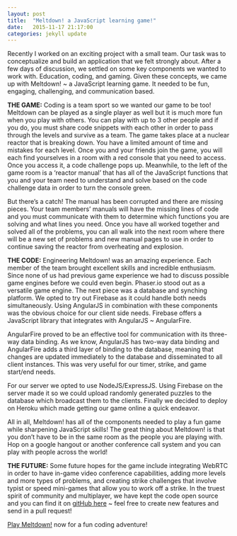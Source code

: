 ```yaml
---
layout: post
title:  "Meltdown! a JavaScript learning game!"
date:   2015-11-17 21:17:00
categories: jekyll update
---
```


Recently I worked on an exciting project with a small team. Our task was to conceptualize and build an application that we felt strongly about. After a few days of discussion, we settled on some key components we wanted to work with. Education, coding, and gaming. Given these concepts, we came up with Meltdown! ~ a JavaScript learning game. It needed to be fun, engaging, challenging, and communication based. 

**THE GAME:**
Coding is a team sport so we wanted our game to be too! Meltdown can be played as a single player as well but it is much more fun when you play with others. You can play with up to 3 other people and if you do, you must share code snippets with each other in order to pass through the levels and survive as a team. The game takes place at a nuclear reactor that is breaking down. You have a limited amount of time and mistakes for each level. Once you and your friends join the game, you will each find yourselves in a room with a red console that you need to access. Once you access it, a code challenge pops up. Meanwhile, to the left of the game room is a ‘reactor manual’ that has all of the JavaScript functions that you and your team need to understand and solve based on the code challenge data in order to turn the console green. 

But there’s a catch! The manual has been corrupted and there are missing pieces. Your team members’ manuals will have the missing lines of code and you must communicate with them to determine which functions you are solving and what lines you need. Once you have all worked together and solved all of the problems, you can all walk into the next room where there will be a new set of problems and new manual pages to use in order to continue saving the reactor from overheating and explosion. 

**THE CODE:** 
Engineering Meltdown! was an amazing experience. Each member of the team brought excellent skills and incredible enthusiasm. Since none of us had previous game experience we had to discuss possible game engines before we could even begin. Phaser.io stood out as a versatile game engine. The next piece was a database and synching platform. We opted to try out Firebase as it could handle both needs simultaneously. Using AngularJS in combination with these components was the obvious choice for our client side needs. Firebase offers a JavaScript library that integrates with AngularJS ~ AngularFire. 

AngularFire proved to be an effective tool for communication with its three-way data binding. As we know, AngularJS has two-way data binding and AngularFire adds a third layer of binding to the database, meaning that changes are updated immediately to the database and disseminated to all client instances. This was very useful for our timer, strike, and game start/end needs. 

For our server we opted to use NodeJS/ExpressJS. Using Firebase on the server made it so we could upload randomly generated puzzles to the database which broadcast them to the clients. Finally we decided to deploy on Heroku which made getting our game online a quick endeavor. 

All in all, Meltdown! has all of the components needed to play a fun game while sharpening JavaScript skills! The great thing about Meltdown! is that you don’t have to be in the same room as the people you are playing with. Hop on a google hangout or another conference call system and you can play with people across the world! 


**THE FUTURE:**
Some future hopes for the game include integrating WebRTC in order to have in-game video conference capabilities, adding more levels and more types of problems, and creating strike challenges that involve typist or speed mini-games that allow you to work off a strike.
In the truest spirit of community and multiplayer, we have kept the code open source and you can find it on [gitHub here][githubMelt] ~ feel free to create new features and send in a pull request!

[Play Meltdown!][meltdown] now for a fun coding adventure! 


[githubMelt]: https://github.com/team-jems/Meltdown 
[meltdown]: http://melt-down.herokuapp.com/
